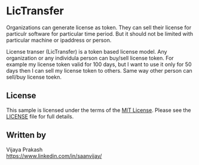 # LicTransfer

Organizations can generate license as token. They can sell their license for particulr software for particular time period. But it should not be limited with particular machine or ipaddress or person.

License transer (LicTransfer) is a token based license model. Any organization or any individula person can buy/sell license token. For example my license token valid for 100 days, but I want to use it only for 50 days then I can sell my license token to others. Same way other person can sell/buy license toekn.

## License

This sample is licensed under the terms of the [MIT License](http://opensource.org/licenses/MIT). Please see the [LICENSE](LICENSE) file for full details.


## Written by

Vijaya Prakash<br />
https://www.linkedin.com/in/saanvijay/<br />
